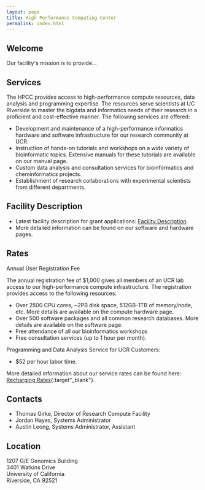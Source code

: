```yaml
---
layout: page
title: High Performance Computing Center
permalink: index.html
---
```


## Welcome

Our facility's mission is to provide...

## Services

The HPCC provides access to high-performance compute resources, data analysis and programming expertise.
The resources serve scientists at UC Riverside to master the bigdata and informatics needs of their research in a proficient and cost-effective manner. 
The following services are offered:

  * Development and maintenance of a high-performance informatics hardware and software infrastructure for our research community at UCR.
  * Instruction of hands-on tutorials and workshops on a wide variety of bioinformatic topics. Extensive manuals for these tutorials are available on our manual page.
  * Custom data analysis and consultation services for bioinformatics and cheminformatics projects.
  * Establishment of research collaborations with experimental scientists from different departments.

## Facility Description

  * Latest facility description for grant applications: [Facility Description](http://biocluster.ucr.edu/~rkaundal/Documents/HPC_Facility_Description.pdf).
  * More detailed information can be found on our software and hardware pages.

## Rates

Annual User Registration Fee

The annual registration fee of $1,000 gives all members of an UCR lab access to our high-performance compute infrastructure.
The registration provides access to the following resources: 

  * Over 2500 CPU cores, ~2PB disk space, 512GB-1TB of memory/node, etc. More details are available on the compute hardware page.
  * Over 500 software packages and all common research databases. More details are available on the software page.
  * Free attendance of all our bioinformatics workshops
  * Free consultation services (up to 1 hour per month).

Programming and Data Analysis Service for UCR Customers:
  
  * $52 per hour labor time.

More detailed information about our service rates can be found here: [Recharging Rates](http://biocluster.ucr.edu/~rkaundal/Documents/Recharge_Rates.pdf){:target"_blank"}.

## Contacts

*   Thomas Girke, Director of Research Compute Facility
*   Jordan Hayes, Systems Administrator
*   Austin Leong, Systems Administrator, Assistant

## Location

1207 G/E Genomics Building  
3401 Watkins Drive  
University of California  
Riverside, CA 92521  
